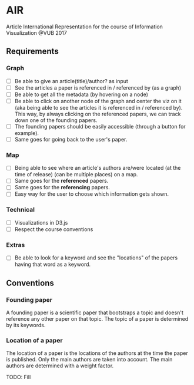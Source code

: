 # AIR
Article International Representation for the course of Information Visualization @VUB 2017

## Requirements
### Graph
- [ ] Be able to give an article(title)/author? as input
- [ ] See the articles a paper is referenced in / referenced by (as a graph)
- [ ] Be able to get all the metadata (by hovering on a node)
- [ ] Be able to click on another node of the graph and center the viz on it (aka being able to see the articles it is referenced in / referenced by). This way, by always clicking on the referenced papers, we can track down one of the founding papers.
- [ ] The founding papers should be easily accessible (through a button for example). 
- [ ] Same goes for going back to the user's paper.

### Map
- [ ] Being able to see where an article's authors are/were located (at the time of release) (can be multiple places) on a map.
- [ ] Same goes for the **referenced** papers.
- [ ] Same goes for the **referencing** papers.
- [ ] Easy way for the user to choose which information gets shown.

### Technical
- [ ] Visualizations in D3.js
- [ ] Respect the course conventions

### Extras
- [ ] Be able to look for a keyword and see the "locations" of the papers having that word as a keyword.

## Conventions
### Founding paper
A founding paper is a scientific paper that bootstraps a topic and doesn't reference any other paper on that topic. The topic of a paper is determined by its keywords.
### Location of a paper
The location of a paper is the locations of the authors at the time the paper is published. Only the main authors are taken into account. The main authors are determined with a weight factor.

TODO: Fill
